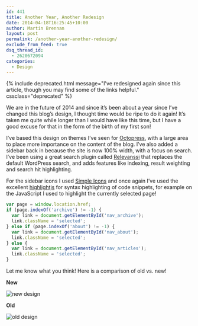 ```yaml
---
id: 441
title: Another Year, Another Redesign
date: 2014-04-18T16:25:45+10:00
author: Martin Brennan
layout: post
permalink: /another-year-another-redesign/
exclude_from_feed: true
dsq_thread_id:
  - 2620672094
categories:
  - Design
---
```


{% include deprecated.html message="I've redesigned again since this article, though you may find some of the links helpful." cssclass="deprecated" %}

We are in the future of 2014 and since it’s been about a year since I’ve changed this blog’s design, I thought time would be ripe to do it again! It’s taken me quite while longer than I would have like this time, but I have a good excuse for that in the form of the birth of my first son!<!--more-->

I’ve based this design on themes I’ve seen for [Octopress](http://octopress.org/), with a large area to place more importance on the content of the blog. I’ve also added a sidebar back in because the site is now 100% width, with a focus on search. I’ve been using a great search plugin called [Relevanssi](https://wordpress.org/plugins/relevanssi/ "relevanssi") that replaces the default WordPress search, and adds features like indexing, result weighting and search hit highlighting.

For the sidebar icons I used [Simple Icons](http://simpleicons.org/) and once again I’ve used the excellent [highlightjs](http://highlightjs.org/) for syntax highlighting of code snippets, for example on the JavaScript I used to highlight the currently selected page!

```javascript
var page = window.location.href;
if (page.indexOf('archive') != -1) {
  var link = document.getElementById('nav_archive');
  link.className = 'selected';
} else if (page.indexOf('about') != -1) {
  var link = document.getElementById('nav_about');
  link.className = 'selected';
} else {
  var link = document.getElementById('nav_articles');
  link.className = 'selected';
}
```

Let me know what you think! Here is a comparison of old vs. new!

**New**

![new design](/images/new.jpg)

**Old**

![old design](/images/old.jpg)
